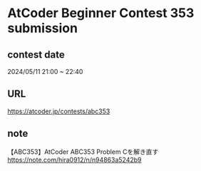 # AtCoder Beginner Contest 353 submission

## contest date 
2024/05/11 21:00 ~ 22:40

## URL
https://atcoder.jp/contests/abc353

## note
【ABC353】AtCoder ABC353 Problem Cを解き直す
https://note.com/hira0912/n/n94863a5242b9